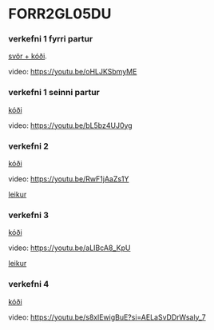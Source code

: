 # FORR2GL05DU

### verkefni 1 fyrri partur
[svör + kóði](https://github.com/ellaleaf/FORR2GL05DU/tree/728e0abd3a3d03f786ffc0c8332e71cc65ae45ab/verkefni%201%20fyrri%20partur).

video: https://youtu.be/oHLJKSbmyME

### verkefni 1 seinni partur

[kóði](https://github.com/ellaleaf/FORR2GL05DU/tree/b18a910f6ea10d3b443690f77868cfebb1c3404b/verkefni%201%20seinni%20partur)

video: https://youtu.be/bL5bz4UJ0yg


### verkefni 2

[kóði](https://github.com/ellaleaf/FORR2GL05DU/tree/dd44d024cf9d83180b60827701b9dbcb7305444a/verkefni%202)

video: https://youtu.be/RwF1jAaZs1Y

[leikur](https://play.unity.com/en/games/a2ae5cfa-b8e4-4e3c-84f9-e1443bbf16d1/runner-forr2gl05du-verkefni-2)


### verkefni 3

[kóði](https://github.com/ellaleaf/FORR2GL05DU/tree/2ed207f8a84f549bef6454e2bc5210b3220e9c91/verkefni%203/skriftur)

video: https://youtu.be/aLIBcA8_KpU

[leikur](https://play.unity.com/en/games/311536cd-7298-4295-9d50-28d4bed1b779/shooter)


### verkefni 4

[kóði]()

video: https://youtu.be/s8xlEwigBuE?si=AELaSvDDrWsaly_7
